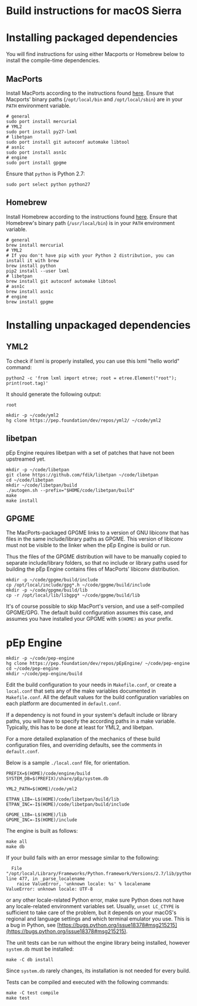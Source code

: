 <!-- Copyright 2015-2017, pEp foundation, Switzerland
This file is part of the pEp Engine
This file may be used under the terms of the Creative Commons Attribution-ShareAlike 3.0 Unported (CC BY-SA 3.0) License
See CC_BY-SA.txt -->

# Build instructions for macOS Sierra

# Installing packaged dependencies
You will find instructions for using either Macports or Homebrew below to install the compile-time dependencies.

## MacPorts
Install MacPorts according to the instructions found [here](https://www.macports.org/install.php).
Ensure that Macports' binary paths (`/opt/local/bin` and `/opt/local/sbin`) are in your `PATH` environment variable.

~~~
# general
sudo port install mercurial
# YML2
sudo port install py27-lxml
# libetpan
sudo port install git autoconf automake libtool
# asn1c
sudo port install asn1c
# engine
sudo port install gpgme
~~~

Ensure that `python` is Python 2.7:

~~~
sudo port select python python27
~~~

## Homebrew
Install Homebrew according to the instructions found [here](https://docs.brew.sh/Installation.html).
Ensure that Homebrew's binary path (`/usr/local/bin`) is in your `PATH` environment variable.

~~~
# general
brew install mercurial
# YML2
# If you don't have pip with your Python 2 distribution, you can install it with brew
brew install python
pip2 install --user lxml
# libetpan
brew install git autoconf automake libtool
# asn1c
brew install asn1c
# engine
brew install gpgme
~~~

# Installing unpackaged dependencies
## YML2
To check if lxml is properly installed, you can use this lxml "hello world" command:

~~~
python2 -c 'from lxml import etree; root = etree.Element("root"); print(root.tag)'
~~~

It should generate the following output:

~~~
root
~~~

~~~
mkdir -p ~/code/yml2
hg clone https://pep.foundation/dev/repos/yml2/ ~/code/yml2
~~~

## libetpan
pEp Engine requires libetpan with a set of patches that have not been upstreamed yet.

~~~
mkdir -p ~/code/libetpan
git clone https://github.com/fdik/libetpan ~/code/libetpan
cd ~/code/libetpan
mkdir ~/code/libetpan/build
./autogen.sh --prefix="$HOME/code/libetpan/build"
make
make install
~~~

## GPGME
The MacPorts-packaged GPGME links to a version of GNU libiconv that has files in the same include/library paths as GPGME. This version of libiconv must not be visible to the linker when the pEp Engine is build or run.

Thus the files of the GPGME distribution will have to be manually copied to separate include/library folders, so that no include or library paths used for building the pEp Engine contains files of MacPorts' libiconv distribution.

~~~
mkdir -p ~/code/gpgme/build/include
cp /opt/local/include/gpg*.h ~/code/gpgme/build/include
mkdir -p ~/code/gpgme/build/lib
cp -r /opt/local/lib/libgpg* ~/code/gpgme/build/lib
~~~

It's of course possible to skip MacPort's version, and use a self-compiled GPGME/GPG. The default build configuration assumes this case, and assumes you have installed your GPGME with `$(HOME)` as your prefix.

# pEp Engine

~~~
mkdir -p ~/code/pep-engine
hg clone https://pep.foundation/dev/repos/pEpEngine/ ~/code/pep-engine
cd ~/code/pep-engine
mkdir ~/code/pep-engine/build
~~~

Edit the build configuration to your needs in `Makefile.conf`, or create a `local.conf` that sets any of the make variables documented in `Makefile.conf`. All the default values for the build configuration variables on each platform are documented in `default.conf`.

If a dependency is not found in your system's default include or library paths, you will have to specify the according paths in a make variable. Typically, this has to be done at least for YML2, and libetpan.

For a more detailed explanation of the mechanics of these build configuration files, and overriding defaults, see the comments in `default.conf`.

Below is a sample `./local.conf` file, for orientation.

~~~
PREFIX=$(HOME)/code/engine/build
SYSTEM_DB=$(PREFIX)/share/pEp/system.db

YML2_PATH=$(HOME)/code/yml2

ETPAN_LIB=-L$(HOME)/code/libetpan/build/lib
ETPAN_INC=-I$(HOME)/code/libetpan/build/include

GPGME_LIB=-L$(HOME)/lib
GPGME_INC=-I$(HOME)/include
~~~

The engine is built as follows:

~~~
make all
make db
~~~

If your build fails with an error message similar to the following:

~~~
  File "/opt/local/Library/Frameworks/Python.framework/Versions/2.7/lib/python2.7/locale.py", line 477, in _parse_localename
    raise ValueError, 'unknown locale: %s' % localename
ValueError: unknown locale: UTF-8
~~~

or any other locale-related Python error, make sure Python does not have any locale-related environment variables set.
Usually, `unset LC_CTYPE` is sufficient to take care of the problem, but it depends on your macOS's regional and language settings and which terminal emulator you use.
This is a bug in Python, see [https://bugs.python.org/issue18378#msg215215](https://bugs.python.org/issue18378#msg215215).

The unit tests can be run without the engine library being installed, however `system.db` must be installed:

~~~
make -C db install
~~~

Since `system.db` rarely changes, its installation is not needed for every build.

Tests can be compiled and executed with the following commands:

~~~
make -C test compile
make test
~~~
